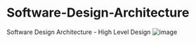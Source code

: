 # Software-Design-Architecture
Software Design Architecture - High Level Design
![image](https://user-images.githubusercontent.com/115500959/195127016-a5faf51e-35ba-4162-bd7d-94592d206717.png)



